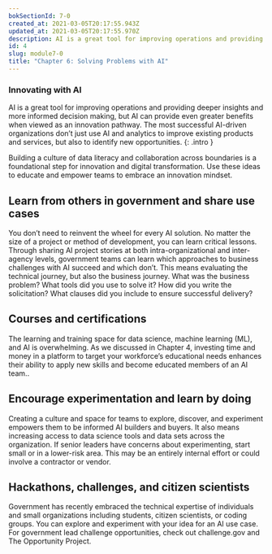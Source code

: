 ```yaml
---
bokSectionId: 7-0
created_at: 2021-03-05T20:17:55.943Z
updated_at: 2021-03-05T20:17:55.970Z
description: AI is a great tool for improving operations and providing deeper insights and more informed decision making, but AI can provide even greater benefits when viewed as an innovation pathway. The most successful AI-driven organizations don’t just use AI and analytics to improve existing products and services, but also to identify new opportunities. 
id: 4
slug: module7-0
title: "Chapter 6: Solving Problems with AI"
---
```

### Innovating with AI

AI is a great tool for improving operations and providing deeper insights and more informed decision making, but AI can provide even greater benefits when viewed as an innovation pathway. The most successful AI-driven organizations don’t just use AI and analytics to improve existing products and services, but also to identify new opportunities. 
{: .intro }

Building a culture of data literacy and collaboration across boundaries is a foundational step for innovation and digital transformation. Use these ideas to educate and empower teams to embrace an innovation mindset.  

## Learn from others in government and share use cases
You don’t need to reinvent the wheel for every AI solution. No matter the size of a project or method of development, you can learn critical lessons. Through sharing AI project stories at both intra-organizational and inter-agency levels, government teams can learn which approaches to business challenges with AI succeed and which don’t. This means evaluating the technical journey, but also the business journey. What was the business problem? What tools did you use to solve it?  How did you write the solicitation? What clauses did you include to ensure successful delivery? 

## Courses and certifications
The learning and training space for data science, machine learning (ML), and AI is overwhelming. As we discussed in Chapter 4, investing time and money in a platform to target your workforce’s educational needs enhances  their ability to apply new skills and become educated members of an AI team..

## Encourage experimentation and learn by doing
Creating a culture and space for teams to explore, discover, and experiment empowers them to be informed AI builders and buyers. It also means increasing access to data science tools and data sets across the organization. If senior leaders have concerns about experimenting, start small or in a lower-risk area. This may be an entirely internal effort or could involve a contractor or vendor. 

## Hackathons, challenges, and citizen scientists
Government has recently embraced the technical expertise of individuals and small organizations including students, citizen scientists, or coding groups. You can  explore and experiment with your idea for an AI use case. For government lead challenge opportunities, check out challenge.gov and The Opportunity Project.






